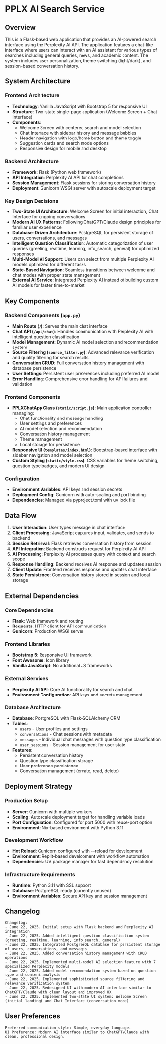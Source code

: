 # PPLX AI Search Service

## Overview

This is a Flask-based web application that provides an AI-powered search interface using the Perplexity AI API. The application features a chat-like interface where users can interact with an AI assistant for various types of searches including general queries, news, and academic content. The system includes user personalization, theme switching (light/dark), and session-based conversation history.

## System Architecture

### Frontend Architecture
- **Technology**: Vanilla JavaScript with Bootstrap 5 for responsive UI
- **Structure**: Two-state single-page application (Welcome Screen + Chat Interface)
- **Components**: 
  - Welcome Screen with centered search and model selection
  - Chat Interface with sidebar history and message bubbles
  - Header navigation with logo/home button and theme toggle
  - Suggestion cards and search mode options
  - Responsive design for mobile and desktop

### Backend Architecture
- **Framework**: Flask (Python web framework)
- **API Integration**: Perplexity AI API for chat completions
- **Session Management**: Flask sessions for storing conversation history
- **Deployment**: Gunicorn WSGI server with autoscale deployment target

### Key Design Decisions
- **Two-State UI Architecture**: Welcome Screen for initial interaction, Chat Interface for ongoing conversations
- **Modern AI UX Patterns**: Following ChatGPT/Claude design principles for familiar user experience
- **Database-Driven Architecture**: PostgreSQL for persistent storage of users, conversations, and messages
- **Intelligent Question Classification**: Automatic categorization of user queries (greeting, realtime, learning, info_search, general) for optimized responses
- **Multi-Model AI Support**: Users can select from multiple Perplexity AI models optimized for different tasks
- **State-Based Navigation**: Seamless transitions between welcome and chat modes with proper state management
- **External AI Service**: Integrated Perplexity AI instead of building custom AI models for faster time-to-market

## Key Components

### Backend Components (`app.py`)
- **Main Route (`/`)**: Serves the main chat interface
- **Chat API (`/api/chat`)**: Handles communication with Perplexity AI with intelligent question classification
- **Model Management**: Dynamic AI model selection and recommendation system
- **Source Filtering (`source_filter.py`)**: Advanced relevance verification and quality filtering for search results
- **Conversation CRUD**: Full conversation history management with database persistence
- **User Settings**: Persistent user preferences including preferred AI model
- **Error Handling**: Comprehensive error handling for API failures and validation

### Frontend Components
- **PPLXChatApp Class (`static/script.js`)**: Main application controller managing:
  - Chat functionality and message handling
  - User settings and preferences
  - AI model selection and recommendation
  - Conversation history management
  - Theme management
  - Local storage for persistence
- **Responsive UI (`templates/index.html`)**: Bootstrap-based interface with sidebar navigation and model selection
- **Custom Styling (`static/style.css`)**: CSS variables for theme switching, question type badges, and modern UI design

### Configuration
- **Environment Variables**: API keys and session secrets
- **Deployment Config**: Gunicorn with auto-scaling and port binding
- **Dependencies**: Managed via pyproject.toml with uv lock file

## Data Flow

1. **User Interaction**: User types message in chat interface
2. **Client Processing**: JavaScript captures input, validates, and sends to backend
3. **Session Retrieval**: Flask retrieves conversation history from session
4. **API Integration**: Backend constructs request for Perplexity AI API
5. **AI Processing**: Perplexity AI processes query with context and search scope
6. **Response Handling**: Backend receives AI response and updates session
7. **Client Update**: Frontend receives response and updates chat interface
8. **State Persistence**: Conversation history stored in session and local storage

## External Dependencies

### Core Dependencies
- **Flask**: Web framework and routing
- **Requests**: HTTP client for API communication
- **Gunicorn**: Production WSGI server

### Frontend Libraries
- **Bootstrap 5**: Responsive UI framework
- **Font Awesome**: Icon library
- **Vanilla JavaScript**: No additional JS frameworks

### External Services
- **Perplexity AI API**: Core AI functionality for search and chat
- **Environment Configuration**: API keys and secrets management

### Database Architecture
- **Database**: PostgreSQL with Flask-SQLAlchemy ORM
- **Tables**: 
  - `users` - User profiles and settings
  - `conversations` - Chat sessions with metadata
  - `messages` - Individual chat messages with question type classification
  - `user_sessions` - Session management for user state
- **Features**: 
  - Persistent conversation history
  - Question type classification storage
  - User preference persistence
  - Conversation management (create, read, delete)

## Deployment Strategy

### Production Setup
- **Server**: Gunicorn with multiple workers
- **Scaling**: Autoscale deployment target for handling variable loads
- **Port Configuration**: Configured for port 5000 with reuse-port option
- **Environment**: Nix-based environment with Python 3.11

### Development Workflow
- **Hot Reload**: Gunicorn configured with --reload for development
- **Environment**: Replit-based development with workflow automation
- **Dependencies**: UV package manager for fast dependency resolution

### Infrastructure Requirements
- **Runtime**: Python 3.11 with SSL support
- **Database**: PostgreSQL ready (currently unused)
- **Environment Variables**: Secure API key and session management

## Changelog

```
Changelog:
- June 22, 2025. Initial setup with Flask backend and Perplexity AI integration
- June 22, 2025. Added intelligent question classification system (greeting, realtime, learning, info_search, general)
- June 22, 2025. Integrated PostgreSQL database for persistent storage of users, conversations, and messages
- June 22, 2025. Added conversation history management with CRUD operations
- June 22, 2025. Implemented multi-model AI selection feature with 7 specialized Perplexity models
- June 22, 2025. Added model recommendation system based on question type and content analysis
- June 22, 2025. Implemented sophisticated source filtering and relevance verification system
- June 22, 2025. Redesigned UI with modern AI interface similar to ChatGPT/Claude with clean layout and improved UX
- June 22, 2025. Implemented two-state UI system: Welcome Screen (initial landing) and Chat Interface (conversation mode)
```

## User Preferences

```
Preferred communication style: Simple, everyday language.
UI Preference: Modern AI interface similar to ChatGPT/Claude with clean, professional design.
```